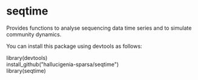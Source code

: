 # seqtime
Provides functions to analyse sequencing data time series and to simulate community dynamics.

You can install this package using devtools as follows:

library(devtools)  
install_github("hallucigenia-sparsa/seqtime")  
library(seqtime)  
